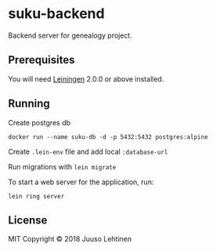 # suku-backend

Backend server for genealogy project.

## Prerequisites

You will need [Leiningen][] 2.0.0 or above installed.

[leiningen]: https://github.com/technomancy/leiningen

## Running 

Create postgres db
    
    docker run --name suku-db -d -p 5432:5432 postgres:alpine

Create `.lein-env` file and add local `:database-url`

Run migrations with `lein migrate`

To start a web server for the application, run:

    lein ring server

## License

MIT
Copyright © 2018 Juuso Lehtinen
